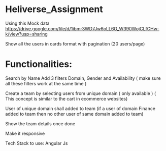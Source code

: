 # Heliverse_Assignment

Using this Mock data  https://drive.google.com/file/d/1ibmr3WD7Jw6oLL6O_W390WojCLfCHw-k/view?usp=sharing

Show all the users in cards format with pagination (20 users/page)

# Functionalities:
  
Search by Name
Add 3 filters Domain, Gender and Availability ( make sure all these filters work at the same time )

Create a team by selecting users from unique domain ( only available ) 
( This concept is similar to the cart in ecommerce websites)

User of unique domain shall added to team (if a user of domain Finance added to team then no other user of same domain added to team)

Show the team details once done

Make it responsive


Tech Stack to use:
Angular Js
